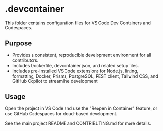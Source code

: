 # .devcontainer

This folder contains configuration files for VS Code Dev Containers and Codespaces.

## Purpose

- Provides a consistent, reproducible development environment for all contributors.
- Includes Dockerfile, devcontainer.json, and related setup files.
- Includes pre-installed VS Code extensions for Node.js, linting, formatting, Docker, Prisma, PostgreSQL, REST client, Tailwind CSS, and GitHub Copilot to streamline development.

## Usage

Open the project in VS Code and use the "Reopen in Container" feature, or use GitHub Codespaces for cloud-based development.

See the main project README and CONTRIBUTING.md for more details.
